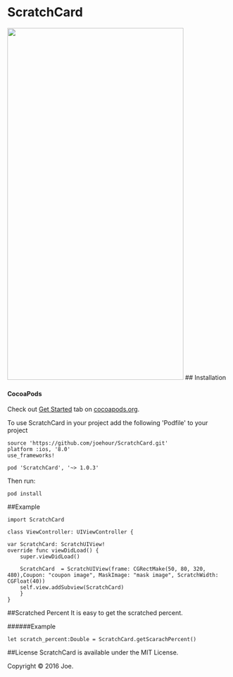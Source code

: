 # ScratchCard
<img src="https://raw.githubusercontent.com/joehour/ScratchCard/master/ScratchCard/result.jpg" width="400" height="800" />
## Installation

#### CocoaPods

Check out [Get Started](https://guides.cocoapods.org/using/getting-started.html) tab on [cocoapods.org](http://cocoapods.org/).

To use ScratchCard in your project add the following 'Podfile' to your project

	source 'https://github.com/joehour/ScratchCard.git'
	platform :ios, '8.0'
	use_frameworks!

	pod 'ScratchCard', '~> 1.0.3'

Then run:

    pod install


##Example
   
    import ScratchCard
    
    class ViewController: UIViewController {

    var ScratchCard: ScratchUIView!
    override func viewDidLoad() {
        super.viewDidLoad()
        
        ScratchCard  = ScratchUIView(frame: CGRectMake(50, 80, 320, 480),Coupon: "coupon image", MaskImage: "mask image", ScratchWidth: CGFloat(40))
        self.view.addSubview(ScratchCard)
        }
    }

##Scratched Percent
It is easy to get the scratched percent.
 
######Example
  
    let scratch_percent:Double = ScratchCard.getScarachPercent()
      

##License
ScratchCard is available under the MIT License.

Copyright © 2016 Joe.
